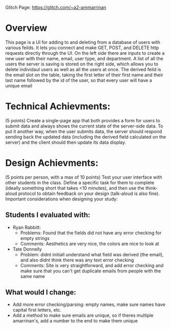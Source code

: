 Glitch Page: https://glitch.com/~a2-ammarrinan

# Overview
This page is a UI for adding to and deleting from a database of users with various feilds.
It lets you connect and make GET, POST, and DELETE http requests directly through the UI.
On the left side there are inputs to create a new user with their name, email, user type, and department. 
A list of all the users the server is saving is stored on the right side, which allows you to delete individaul users as well as all the users at once.
The derived feild is the email slot on the table, taking the first letter of their first name and their last name followed by the id of the user, so that every user will have a unique email

# Technical Achievments:
(5 points) Create a single-page app that both provides a form for users to submit data and always shows the current state of the server-side data. To put it another way, when the user submits data, the server should respond sending back the updated data (including the derived field calculated on the server) and the client should then update its data display.

# Design Achievments:
(5 points per person, with a max of 10 points) Test your user interface with other students in the class. Define a specific task for them to complete (ideally something short that takes <10 minutes), and then use the think-aloud protocol to obtain feedback on your design (talk-aloud is also fine). Important considerations when designing your study:

## Students I evaluated with:
- Ryan Rabbitt: 
  - Problems: Found that the fields did not have any error checking for empty strings
  - Comments: Aesthetics are very nice, the colors are nice to look at
- Tate Donnelly
  - Problem: didnt initiall understand what field was derived (the email), and also didnt think there was any text error checking
  - Comments: Site is very straightforward, and add error checking and make sure that you can't get duplicate emails from people with the same name

## What would I change: 
- Add more error checking/parsing: empty names, make sure names have capital first letters, etc.
- Add a method to make sure emails are unique, so if theres multiple amarrinan's, add a number to the end to make them unique

